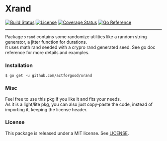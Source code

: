 # Xrand

[![Build Status](https://github.com/actforgood/xrand/actions/workflows/build.yml/badge.svg)](https://github.com/actforgood/xrand/actions/workflows/build.yml)
[![License](https://img.shields.io/badge/license-MIT-blue)](https://raw.githubusercontent.com/actforgood/xrand/main/LICENSE)
[![Coverage Status](https://coveralls.io/repos/github/actforgood/xrand/badge.svg?branch=main)](https://coveralls.io/github/actforgood/xrand?branch=main)
[![Go Reference](https://pkg.go.dev/badge/github.com/actforgood/xrand.svg)](https://pkg.go.dev/github.com/actforgood/xrand)  

---

Package `xrand` contains some randomize utilities like a random string generator, a jitter function for durations.  
It uses math rand seeded with a crypro rand generated seed.
See go doc reference for more details and examples.


### Installation

```shell
$ go get -u github.com/actforgood/xrand
```


### Misc 
Feel free to use this pkg if you like it and fits your needs.   
As it is a light/lite pkg, you can also just copy-paste the code, instead of importing it, keeping the license header.  


### License
This package is released under a MIT license. See [LICENSE](LICENSE).  
